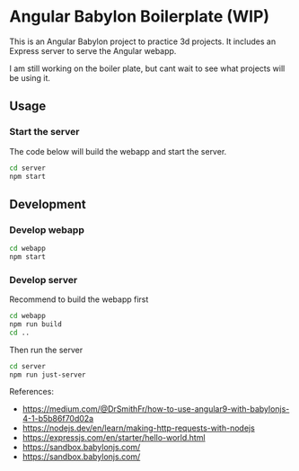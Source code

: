 # Angular Babylon Boilerplate (WIP)

This is an Angular Babylon project to practice 3d projects.  It includes an Express server to serve the Angular webapp.

I am still working on the boiler plate, but cant wait to see what projects will be using it.

## Usage

### Start the server
The code below will build the webapp and start the server.
```bash
cd server
npm start
```

## Development

### Develop webapp
```bash
cd webapp
npm start
```

### Develop server

Recommend to build the webapp first
```bash
cd webapp
npm run build
cd ..
```
Then run the server
```bash
cd server
npm run just-server
```

References:
- https://medium.com/@DrSmithFr/how-to-use-angular9-with-babylonjs-4-1-b5b86f70d02a
- https://nodejs.dev/en/learn/making-http-requests-with-nodejs
- https://expressjs.com/en/starter/hello-world.html
- https://sandbox.babylonjs.com/
- https://sandbox.babylonjs.com/
